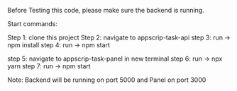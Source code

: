 Before Testing this code, please make sure the backend is running.

Start commands:

Step 1: clone this project
Step 2: navigate to appscrip-task-api
step 3: run -> npm install
step 4: run -> npm start

step 5: navigate to appscrip-task-panel in new terminal
step 6: run -> npx yarn
step 7: run -> npm start

Note: Backend will be running on port 5000 and Panel on port 3000